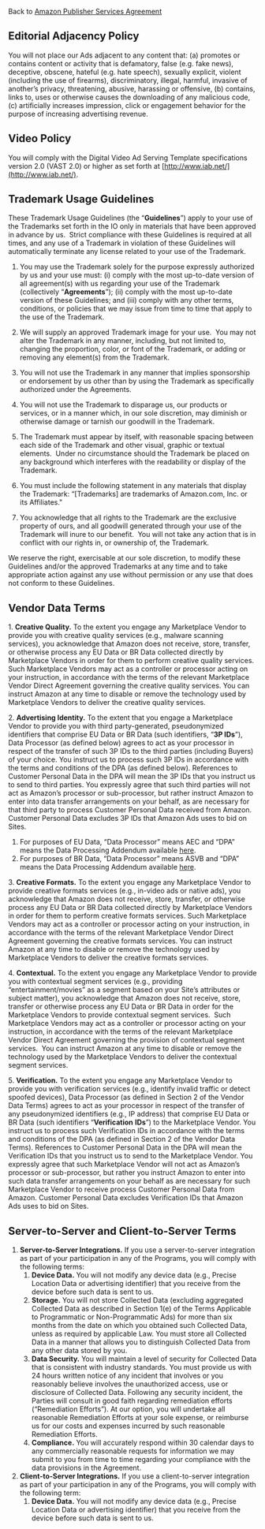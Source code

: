 Back to [Amazon Publisher Services Agreement](https://ams.amazon.com/webpublisher/apsmanaged/apsagreement.html)

Editorial Adjacency Policy
--------------------------

You will not place our Ads adjacent to any content that: (a) promotes or contains content or activity that is defamatory, false (e.g. fake news), deceptive, obscene, hateful (e.g. hate speech), sexually explicit, violent (including the use of firearms), discriminatory, illegal, harmful, invasive of another’s privacy, threatening, abusive, harassing or offensive, (b) contains, links to, uses or otherwise causes the downloading of any malicious code, (c) artificially increases impression, click or engagement behavior for the purpose of increasing advertising revenue.

Video Policy
------------

You will comply with the Digital Video Ad Serving Template specifications version 2.0 (VAST 2.0) or higher as set forth at [http://www.iab.net/](http://www.iab.net/).

Trademark Usage Guidelines
--------------------------

These Trademark Usage Guidelines (the “**Guidelines**”) apply to your use of the Trademarks set forth in the IO only in materials that have been approved in advance by us.  Strict compliance with these Guidelines is required at all times, and any use of a Trademark in violation of these Guidelines will automatically terminate any license related to your use of the Trademark.

1. You may use the Trademark solely for the purpose expressly authorized by us and your use must: (i) comply with the most up-to-date version of all agreement(s) with us regarding your use of the Trademark (collectively “**Agreements**”); (ii) comply with the most up-to-date version of these Guidelines; and (iii) comply with any other terms, conditions, or policies that we may issue from time to time that apply to the use of the Trademark.
    
2. We will supply an approved Trademark image for your use.  You may not alter the Trademark in any manner, including, but not limited to, changing the proportion, color, or font of the Trademark, or adding or removing any element(s) from the Trademark.
    
3. You will not use the Trademark in any manner that implies sponsorship or endorsement by us other than by using the Trademark as specifically authorized under the Agreements.
    
4. You will not use the Trademark to disparage us, our products or services, or in a manner which, in our sole discretion, may diminish or otherwise damage or tarnish our goodwill in the Trademark.
    
5. The Trademark must appear by itself, with reasonable spacing between each side of the Trademark and other visual, graphic or textual elements.  Under no circumstance should the Trademark be placed on any background which interferes with the readability or display of the Trademark.
    
6. You must include the following statement in any materials that display the Trademark: “\[Trademarks\] are trademarks of Amazon.com, Inc. or its Affiliates."
    
7. You acknowledge that all rights to the Trademark are the exclusive property of ours, and all goodwill generated through your use of the Trademark will inure to our benefit.  You will not take any action that is in conflict with our rights in, or ownership of, the Trademark.
    

We reserve the right, exercisable at our sole discretion, to modify these Guidelines and/or the approved Trademarks at any time and to take appropriate action against any use without permission or any use that does not conform to these Guidelines.

Vendor Data Terms
-----------------

1\. **Creative Quality.** To the extent you engage any Marketplace Vendor to provide you with creative quality services (e.g., malware scanning services), you acknowledge that Amazon does not receive, store, transfer, or otherwise process any EU Data or BR Data collected directly by Marketplace Vendors in order for them to perform creative quality services. Such Marketplace Vendors may act as a controller or processor acting on your instruction, in accordance with the terms of the relevant Marketplace Vendor Direct Agreement governing the creative quality services. You can instruct Amazon at any time to disable or remove the technology used by Marketplace Vendors to deliver the creative quality services.

2\. **Advertising Identity.** To the extent that you engage a Marketplace Vendor to provide you with third party-generated, pseudonymized identifiers that comprise EU Data or BR Data (such identifiers, “**3P IDs**”), Data Processor (as defined below) agrees to act as your processor in respect of the transfer of such 3P IDs to the third parties (including Buyers) of your choice. You instruct us to process such 3P IDs in accordance with the terms and conditions of the DPA (as defined below). References to Customer Personal Data in the DPA will mean the 3P IDs that you instruct us to send to third parties. You expressly agree that such third parties will not act as Amazon’s processor or sub-processor, but rather instruct Amazon to enter into data transfer arrangements on your behalf, as are necessary for that third party to process Customer Personal Data received from Amazon. Customer Personal Data excludes 3P IDs that Amazon Ads uses to bid on Sites. 

1. For purposes of EU Data, “Data Processor” means AEC and “DPA” means the Data Processing Addendum available [here](https://m.media-amazon.com/images/G/02/ADX/erm/OnlineAdSales/V2/Amazon_Advertising_Data_Processing_Addendum.pdf).
2. For purposes of BR Data, “Data Processor” means ASVB and “DPA” means the Data Processing Addendum available [here](https://m.media-amazon.com/images/G/01/AdProductsWebsite/images/Amazon_BR__Advertising_Data_Processing_Addendum_LGPD._TTH_.pdf).

3\. **Creative Formats.** To the extent you engage any Marketplace Vendor to provide creative formats services (e.g., in-video ads or native ads), you acknowledge that Amazon does not receive, store, transfer, or otherwise process any EU Data or BR Data collected directly by Marketplace Vendors in order for them to perform creative formats services. Such Marketplace Vendors may act as a controller or processor acting on your instruction, in accordance with the terms of the relevant Marketplace Vendor Direct Agreement governing the creative formats services. You can instruct Amazon at any time to disable or remove the technology used by Marketplace Vendors to deliver the creative formats services.

4. **Contextual.** To the extent you engage any Marketplace Vendor to provide you with contextual segment services (e.g., providing “entertainment/movies” as a segment based on your Site’s attributes or subject matter), you acknowledge that Amazon does not receive, store, transfer or otherwise process any EU Data or BR Data in order for the Marketplace Vendors to provide contextual segment services.  Such Marketplace Vendors may act as a controller or processor acting on your instruction, in accordance with the terms of the relevant Marketplace Vendor Direct Agreement governing the provision of contextual segment services.  You can instruct Amazon at any time to disable or remove the technology used by the Marketplace Vendors to deliver the contextual segment services.

5. **Verification.** To the extent you engage any Marketplace Vendor to provide you with verification services (e.g., identify invalid traffic or detect spoofed devices), Data Processor (as defined in Section 2 of the Vendor Data Terms) agrees to act as your processor in respect of the transfer of any pseudonymized identifiers (e.g., IP address) that comprise EU Data or BR Data (such identifiers “**Verification** **IDs**”) to the Marketplace Vendor. You instruct us to process such Verification IDs in accordance with the terms and conditions of the DPA (as defined in Section 2 of the Vendor Data Terms). References to Customer Personal Data in the DPA will mean the Verification IDs that you instruct us to send to the Marketplace Vendor. You expressly agree that such Marketplace Vendor will not act as Amazon’s processor or sub-processor, but rather you instruct Amazon to enter into such data transfer arrangements on your behalf as are necessary for such Marketplace Vendor to receive process Customer Personal Data from Amazon. Customer Personal Data excludes Verification IDs that Amazon Ads uses to bid on Sites.

Server-to-Server and Client-to-Server Terms
-------------------------------------------

1. **Server-to-Server Integrations.** If you use a server-to-server integration as part of your participation in any of the Programs, you will comply with the following terms:
    1. **Device Data.** You will not modify any device data (e.g., Precise Location Data or advertising identifier) that you receive from the device before such data is sent to us. 
    2. **Storage.** You will not store Collected Data (excluding aggregated Collected Data as described in Section 1(e) of the Terms Applicable to Programmatic or Non-Programmatic Ads) for more than six months from the date on which you obtained such Collected Data, unless as required by applicable Law. You must store all Collected Data in a manner that allows you to distinguish Collected Data from any other data stored by you. 
    3. **Data Security.** You will maintain a level of security for Collected Data that is consistent with industry standards. You must provide us with 24 hours written notice of any incident that involves or you reasonably believe involves the unauthorized access, use or disclosure of Collected Data. Following any security incident, the Parties will consult in good faith regarding remediation efforts (“Remediation Efforts”). At our option, you will undertake all reasonable Remediation Efforts at your sole expense, or reimburse us for our costs and expenses incurred by such reasonable Remediation Efforts. 
    4. ****Compliance.**** You will accurately respond within 30 calendar days to any commercially reasonable requests for information we may submit to you from time to time regarding your compliance with the data provisions in the Agreement.
2. **Client-to-Server Integrations.** If you use a client-to-server integration as part of your participation in any of the Programs, you will comply with the following term:
    1. **Device Data.** You will not modify any device data (e.g., Precise Location Data or advertising identifier) that you receive from the device before such data is sent to us.
